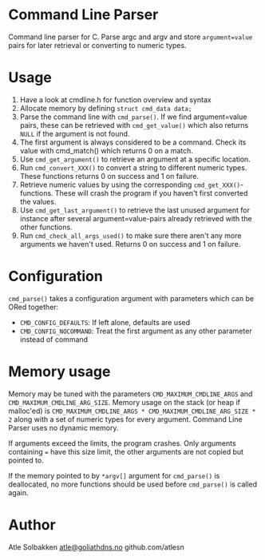 # Command Line Parser
Command line parser for C. Parse argc and argv and store `argument=value` pairs
for later retrieval or converting to numeric types.

# Usage
1. Have a look at cmdline.h for function overview and syntax
2. Allocate memory by defining `struct cmd_data data;`
3. Parse the command line with `cmd_parse()`. If we find argument=value pairs, these
   can be retrieved with `cmd_get_value()` which also returns `NULL` if the argument is
   not found.
4. The first argument is always considered to be a command. Check its value with
   cmd_match() which returns 0 on a match.
5. Use `cmd_get_argument()` to retrieve an argument at a specific location.
6. Run `cmd_convert_XXX()` to convert a string to different numeric types. These
   functions returns 0 on success and 1 on failure.
7. Retrieve numeric values by using the corresponding `cmd_get_XXX()`-functions. These
   will crash the program if you haven't first converted the values.
8. Use `cmd_get_last_argument()` to retrieve the last unused argument for instance after
   several argument=value-pairs already retrieved with the other functions.
9. Run `cmd_check_all_args_used()` to make sure there aren't any more arguments we haven't
   used. Returns 0 on success and 1 on failure.

# Configuration
`cmd_parse()` takes a configuration argument with parameters which can be ORed together:
- `CMD_CONFIG_DEFAULTS`: If left alone, defaults are used
- `CMD_CONFIG_NOCOMMAND`: Treat the first argument as any other parameter instead of command

# Memory usage
Memory may be tuned with the parameters `CMD_MAXIMUM_CMDLINE_ARGS` and `CMD_MAXIMUM_CMDLINE_ARG_SIZE`. Memory
usage on the stack (or heap if malloc'ed) is `CMD_MAXIMUM_CMDLINE_ARGS * CMD_MAXIMUM_CMDLINE_ARG_SIZE * 2`
along with a set of numeric types for every argument. Command Line Parser uses no dynamic memory.

If arguments exceed the limits, the program crashes. Only arguments containing `=`
have this size limit, the other arguments are not copied but pointed to.

If the memory pointed to by `*argv[]` argument for `cmd_parse()` is deallocated, no more functions
should be used before `cmd_parse()` is called again.

# Author
Atle Solbakken atle@goliathdns.no
github.com/atlesn
